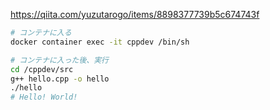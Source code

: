https://qiita.com/yuzutarogo/items/8898377739b5c674743f

```zsh
# コンテナに入る
docker container exec -it cppdev /bin/sh

# コンテナに入った後、実行
cd /cppdev/src
g++ hello.cpp -o hello
./hello
# Hello! World!
```